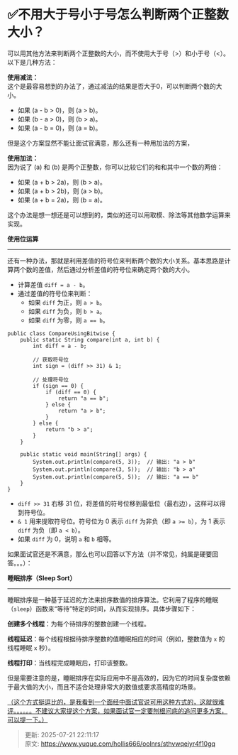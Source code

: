 # ✅不用大于号小于号怎么判断两个正整数大小？

可以用其他方法来判断两个正整数的大小，而不使用大于号（>）和小于号（<）。以下是几种方法：



**使用减法：**  
这个是最容易想到的办法了，通过减法的结果是否大于0，可以判断两个数的大小。

+ 如果 (a - b > 0)，则 (a > b)。
+ 如果 (b - a > 0)，则 (b > a)。
+ 如果 (a - b = 0)，则 (a = b)。



但是这个方案显然不能让面试官满意，那么还有一种用加法的方案，



**使用加法：**  
因为说了 (a) 和 (b) 是两个正整数，你可以比较它们的和和其中一个数的两倍：

+ 如果 (a + b > 2a)，则 (b > a)。
+ 如果 (a + b > 2b)，则 (a > b)。
+ 如果 (a + b = 2a)，则 (b = a)。



这个办法是想一想还是可以想到的，类似的还可以用取模、除法等其他数学运算来实现。



**使用位运算**

****

还有一种办法，那就是利用差值的符号位来判断两个数的大小关系。基本思路是计算两个数的差值，然后通过分析差值的符号位来确定两个数的大小。



+ 计算差值 `diff = a - b`。
+ 通过差值的符号位来判断：
    - 如果 `diff` 为正，则 `a > b`。
    - 如果 `diff` 为负，则 `b > a`。
    - 如果 `diff` 为零，则 `a == b`。



```plain
public class CompareUsingBitwise {
    public static String compare(int a, int b) {
        int diff = a - b;
        
        // 获取符号位
        int sign = (diff >> 31) & 1;
        
        // 处理符号位
        if (sign == 0) {
            if (diff == 0) {
                return "a == b";
            } else {
                return "a > b";
            }
        } else {
            return "b > a";
        }
    }

    public static void main(String[] args) {
        System.out.println(compare(5, 3));  // 输出: "a > b"
        System.out.println(compare(3, 5));  // 输出: "b > a"
        System.out.println(compare(5, 5));  // 输出: "a == b"
    }
}

```



+ `diff >> 31` 右移 31 位，将差值的符号位移到最低位（最右边），这样可以得到符号位。
+ `& 1` 用来提取符号位。符号位为 0 表示 `diff` 为非负（即 `a >= b`），为 1 表示 `diff` 为负（即 `a < b`）。
+ 如果 `diff` 为 0，说明 `a` 和 `b` 相等。



如果面试官还是不满意，那么也可以回答以下方法（并不常见，纯属是硬要回答。。。）：



**睡眠排序（Sleep Sort）**

****

睡眠排序是一种基于延迟的方法来排序数值的排序算法。它利用了程序的睡眠（`sleep`）函数来“等待”特定的时间，从而实现排序。具体步骤如下：



**创建多个线程**：为每个待排序的整数创建一个线程。

**线程延迟**：每个线程根据待排序整数的值睡眠相应的时间（例如，整数值为 `x` 的线程睡眠 `x` 秒）。

**线程打印**：当线程完成睡眠后，打印该整数。



但是需要注意的是，睡眠排序在实际应用中不是高效的，因为它的时间复杂度依赖于最大值的大小，而且不适合处理非常大的数值或要求高精度的场景。



<u>（这个方式挺逗比的，是我看到一个面经中面试官说可用这种方式的，这就很难评。。。。。。不建议大家提这个方案，如果面试官一定要刨根问底的追问更多方案，可以提一下。）</u>







> 更新: 2025-07-21 22:11:17  
> 原文: <https://www.yuque.com/hollis666/oolnrs/sthvwqeiyr4f10gq>
